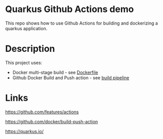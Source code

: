 # Quarkus Github Actions demo

This repo shows how to use Github Actions for building and dockerizing a quarkus application. 

# Description
This project uses:
- Docker multi-stage build - see [Dockerfile](Dockerfile)
- Github Docker Build and Push action - see [build pipeline](.github/workflows/jekyll.yml)


# Links
https://github.com/features/actions

https://github.com/docker/build-push-action

https://quarkus.io/
